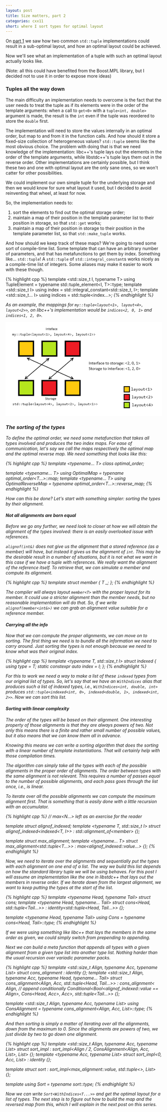 ```yaml
---
layout: post
title: Size matters, part 2
categories: cxx11
short: where I sort types for optimal layout 
---
```


On [part 1][previous] we saw how two common `std::tuple` implementations could
result in a sub-optimal layout, and how an optimal layout could be achieved.

Now we'll see what an implementation of a tuple with such an optimal layout
actually looks like.

(Note: all this could have benefited from the Boost.MPL library, but I decided
not to use it in order to expose more ideas)

### Tuples all the way down

The main difficulty an implementation needs to overcome is the fact that the
user needs to treat the tuple as if its elements were in the order of the
template arguments: when a call to `get<0>` with a `tuple<int, double>` argument
is made, the result is the `int` even if the tuple was reordered to store the
`double` first.

The implementation will need to store the values internally in an optimal order,
but map to and from it in the function calls. And how should it store a
fixed-size collection of heterogeneous values? `std::tuple` seems like the most
obvious choice. The problem with doing that is that we need knowledge of the
implementation: libc++'s tuple lays out the elements in the order of the
template arguments, while libstdc++'s tuple lays them out in the reverse order.
Other implementations are certainly possible, but I think these two and one with
optimal layout are the only sane ones, so we won't catter for other
possibilities.

We could implement our own simple tuple for the underlying storage and then we
would know for sure what layout it used, but I decided to avoid reinventing that
wheel, at least for now.

So, the implementation needs to:

 1. sort the elements to find out the optimal storage order;
 2. maintain a map of their position in the template parameter list to their
    position in storage, so that `std::get` works;
 3. maintain a map of their position in storage to their position in the template
    parameter list, so that `std::make_tuple` works.

And how should we keep track of these maps? We're going to need some sort of
compile-time list. Some template that can have an arbitrary number of
parameters, and that has metafunctions to get them by index. Something like...
`std::tuple`! A `std::tuple` of `std::integral_constant`s works nicely as a
compile-time list of integers. Some aliases may make it easier to work with
these though.

{% highlight cpp %}
template <std::size_t I, typename T>
using TupleElement = typename std::tuple_element<I, T>::type;
template <std::size_t I>
using index = std::integral_constant<std::size_t, I>;
template <std::size_t... I>
using indices = std::tuple<index<I>...>;
{% endhighlight %}

As an example, the mappings for `my::tuple<layout<1>, layout<4>, layout<2>>`, on
libc++'s implementation would be `indices<2, 0, 1>` and `indices<1, 2, 0>`.

![Mappings in action][mappings]

### The sorting of the types

To define the optimal order, we need some metafunction that takes all types
involved and produces the two index maps. For ease of communication, let's say
we call the maps respectively the *optimal map* and the *optimal reverse map*.
We need something that looks like this:

{% highlight cpp %}
template <typename... T>
class optimal_order;

template <typename... T>
using OptimalMap = typename optimal_order<T...>::map;
template <typename... T>
using OptimalReverseMap = typename optimal_order<T...>::reverse_map;
{% endhighlight %}

How can this be done? Let's start with something simpler: sorting the types by
their alignment.

#### Not all alignments are born equal

Before we go any further, we need look to closer at how we will obtain the
alignment of the types involved: there is an easily overlooked issue with
references.

`alignof(int&)` does not give us the alignment that a stored reference (as a member)
will have, but instead it gives us the alignment of `int`. This may be the desirable
result in a number of situations, but it is not what we want in this case if we
have a tuple with references. We really want the alignment of the reference
itself. To retrieve that, we can simulate a member and compute its alignment.

{% highlight cpp %}
template <typename T>
struct member { T _; };
{% endhighlight %}

The compiler will always layout `member<T>` with the proper layout for its
member. It could use a stricter alignment than the member needs, but no
reasonable implementation will do that. So, if we write `alignof(member<int&>)`
we can grab an alignment value suitable for a reference member.

#### Carrying all the info

Now that we can compute the proper alignments, we can move on to sorting. The
first thing we need is to bundle all the information we need to carry around.
Just sorting the types is not enough because we need to know what was their
original index.

{% highlight cpp %}
template <typename T, std::size_t I>
struct indexed {
    using type = T;
    static constexpr auto index = I;
};
{% endhighlight %}

For this to work we need a way to make a list of these `indexed` types from our
original list of types. So, let's say that we have an `WithIndices` alias that
produces such a list of indexed types, i.e., `WithIndices<int, double, int>`
produces `std::tuple<indexed<int, 0>, indexed<double, 1>, indexed<int, 2>>`. Now
we can sort this list.

#### Sorting with linear complexity

The order of the types will be based on their alignment. One interesting property of those
alignments is that they are always powers of two. Not only this means there is a
finite and rather small number of possible values, but it also means that we
can know them all in advance.

Knowing this means we can write a sorting algorithm that does the sorting with a
linear number of template instantiations. That will certainly help with those
compilation times.

The algorithm can simply take all the types with each of the possible alignments
in the proper order of alignments. The order between types with the same
alignment is not relevant. This requires a number of passes equal to the number
of possible alignments, and each pass goes through the list once, i.e., is
linear.

To iterate over all the possible alignments we can compute the maximum alignment
first. That is something that is easily done with a little recursion with an
accumulator.

{% highlight cpp %}
// max<N...> left as an exercise for the reader

template <typename T>
struct alignof_indexed;
template <typename T, std::size_t I>
struct alignof_indexed<indexed<T, I>> : std::alignment_of<member<T>> {};

template <typename T>
struct max_alignment;
template <typename... T>
struct max_alignment<std::tuple<T...>> : max<alignof_indexed<T>::value...> {};
{% endhighlight %}

Now, we need to iterate over the alignments and sequentially put the types with
each alignment on one end of a list. The way we build this list depends on how
the standard library tuple we will be using behaves. For this post I will
assume an implementation like the one in libstdc++ that lays out the members in
reverse order. If we iterate down from the largest alignment, we want to keep
putting the types at the start of the list.

{% highlight cpp %}
template <typename Head, typename Tail>
struct cons;
template <typename Head, typename... Tail>
struct cons<Head, std::tuple<Tail...>>
: identity<std::tuple<Head, Tail...>> {};

template <typename Head, typename Tail>
using Cons = typename cons<Head, Tail>::type;
{% endhighlight %}

If we were using something like libc++ that lays the members in the same order
as given, we could simply switch from prepending to appending.

Next we can build a meta function that appends all types with a given alignment
from a given type list into another type list. Nothing harder than the usual
recursion over variadic parameter packs.

{% highlight cpp %}
template <std::size_t Align, typename Acc, typename List>
struct cons_alignment : identity<Acc> {};
template <std::size_t Align, typename Acc, typename Head, typename... Tail>
struct cons_alignment<Align, Acc, std::tuple<Head, Tail...>>
: cons_alignment<
    Align,
    // append conditionally
    Conditional<Bool<alignof_indexed<Head>::value == Align>, Cons<Head, Acc>, Acc>,
    std::tuple<Tail...>> {};

template <std::size_t Align, typename Acc, typename List>
using ConsAlignment = typename cons_alignment<Align, Acc, List>::type;
{% endhighlight %}

And then sorting is simply a matter of iterating over all the alignments, down
from the maximum to 0. Since the alignments are powers of two, we just divide by
two to go down one alignment.

{% highlight cpp %}
template <std::size_t Align, typename Acc, typename List>
struct sort_impl
: sort_impl<Align / 2, ConsAlignment<Align, Acc, List>, List> {};
template <typename Acc, typename List>
struct sort_impl<0, Acc, List> : identity<Acc> {};

template <typename List>
struct sort : sort_impl<max_alignment<List>::value, std::tuple<>, List> {};

template <typename List>
using Sort = typename sort<List>::type;
{% endhighlight %}

Now we can write `Sort<WithIndices<T...>>` and get the optimal layout for a
list of types. The next step is to figure out how to build the map and the
reversed map from this, which I will explain in the next post on this series.

 [mappings]: /images/2012-10-20-optimal-tuple-ii-01.png 

 [previous]: /cxx11/2012/07/06/optimal-tuple-i.html "Previously..."
<!-- [next]: /xxxx/xx/xx/optimal-tuple-iii.html "To be continued..." -->

